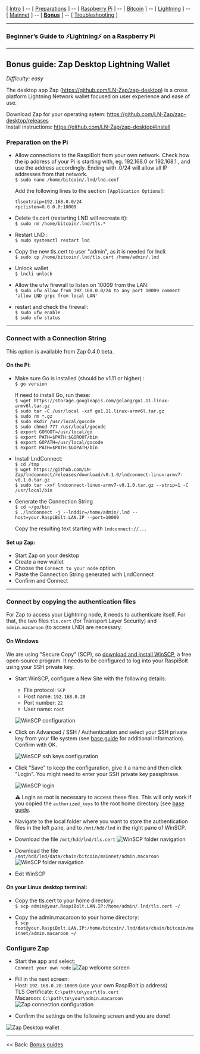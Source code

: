 [ [Intro](README.md) ] -- [ [Preparations](raspibolt_10_preparations.md) ] -- [ [Raspberry Pi](raspibolt_20_pi.md) ] -- [ [Bitcoin](raspibolt_30_bitcoin.md) ] -- [ [Lightning](raspibolt_40_lnd.md) ] -- [ [Mainnet](raspibolt_50_mainnet.md) ] -- [ [**Bonus**](raspibolt_60_bonus.md) ] -- [ [Troubleshooting](raspibolt_70_troubleshooting.md) ]

------

### Beginner’s Guide to ️⚡Lightning️⚡ on a Raspberry Pi

------

## Bonus guide: Zap Desktop Lightning Wallet
*Difficulty: easy*

The desktop app Zap (https://github.com/LN-Zap/zap-desktop) is a cross platform Lightning Network wallet focused on user experience and ease of use.

Download Zap for your operating sytem:
https://github.com/LN-Zap/zap-desktop/releases  
Install instructions: https://github.com/LN-Zap/zap-desktop#install

### Preparation on the Pi

* Allow connections to the RaspiBolt from your own network. Check how the ip address of your Pi is starting with, eg. 192.168.0 or 192.168.1 , and use the address accordingly. Ending with .0/24 will allow all IP addresses from that network.  
    `$ sudo nano /home/bitcoin/.lnd/lnd.conf`  

    Add the following lines to the section `[Application Options]`:  
   ```
   tlsextraip=192.168.0.0/24
   rpclisten=0.0.0.0:10009
   ```
  
* Delete tls.cert (restarting LND will recreate it):  
    `$ sudo rm /home/bitcoin/.lnd/tls.*`

* Restart LND :  
  `$ sudo systemctl restart lnd`  
  
* Copy the new tls.cert to user "admin", as it is needed for lncli:  
    `$ sudo cp /home/bitcoin/.lnd/tls.cert /home/admin/.lnd`

* Unlock wallet  
  `$ lncli unlock` 

* Allow the ufw firewall to listen on 10009 from the LAN:  
  `$ sudo ufw allow from 192.168.0.0/24 to any port 10009 comment 'allow LND grpc from local LAN'`

 * restart and check the firewall:  
  `$ sudo ufw enable`  
  `$ sudo ufw status`

---

### Connect with a Connection String 

This option is available from  Zap 0.4.0 beta.

#### On the Pi:

* Make sure Go is installed (should be v1.11 or higher) :  
  `$ go version `

  If need to install Go, run these:  
  `$ wget https://storage.googleapis.com/golang/go1.11.linux-armv6l.tar.gz`  
  `$ sudo tar -C /usr/local -xzf go1.11.linux-armv6l.tar.gz`  
  `$ sudo rm *.gz`  
  `$ sudo mkdir /usr/local/gocode`  
  `$ sudo chmod 777 /usr/local/gocode`  
  `$ export GOROOT=/usr/local/go`  
  `$ export PATH=$PATH:$GOROOT/bin`  
  `$ export GOPATH=/usr/local/gocode`  
  `$ export PATH=$PATH:$GOPATH/bin`  

* Install LndConnect:  
  `$ cd /tmp`  
  `$ wget https://github.com/LN-Zap/lndconnect/releases/download/v0.1.0/lndconnect-linux-armv7-v0.1.0.tar.gz`  
  `$ sudo tar -xvf lndconnect-linux-armv7-v0.1.0.tar.gz --strip=1 -C /usr/local/bin `

* Generate the Connection String  
  `$ cd ~/go/bin`  
  `$ ./lndconnect -j --lnddir=/home/admin/.lnd --host=your.RaspiBolt.LAN.IP --port=10009`

  Copy the resulting text starting with `lndconnect://...`

#### Set up Zap: 

  * Start Zap on your desktop
  * Create a new wallet
  * Choose the `Connect to your node` option
  * Paste the Connection String generated with LndConnect
  * Confirm and Connect

---

### Connect by copying the authentication files
For Zap to access your Lightning node, it needs to authenticate itself. For that, the two files `tls.cert` (for Transport Layer Security) and `admin.macaroon` (to access LND) are necessary.

#### On Windows
We are using "Secure Copy" (SCP), so [download and install WinSCP](https://winscp.net), a free open-source program. It needs to be configured to log into your RaspiBolt using your SSH private key.

* Start WinSCP, configure a New Site with the following details:
  * File protocol: `SCP`
  * Host name: `192.168.0.20`
  * Port number: `22`
  * User name: `root`  
  
  ![WinSCP configuration](images/71_zap_WinSCP.png)
  
* Click on Advanced / SSH / Authentication and select your SSH private key from your file system (see [base guide](raspibolt_20_pi.md#login-with-ssh-keys) for additional information). Confirm with OK.

  ![WinSCP ssh keys configuration](images/71_zap_WinSCP2.png)
  
* Click "Save" to keep the configuration, give it a name and then click "Login". You might need to enter your SSH private key passphrase.

  ![WinSCP login](images/71_zap_WinSCP3.png)  
  
  :warning: Login as root is necessary to access these files. This will only work if you copied the `authorized_keys` to the root home directory (see [base guide](raspibolt_20_pi.md#login-with-ssh-keys). 

* Navigate to the local folder where you want to store the authentication files in the left pane, and to `/mnt/hdd/lnd` in the right pane of WinSCP. 

* Download the file `/mnt/hdd/lnd/tls.cert`
  ![WinSCP folder navigation](images/71_zap_WinSCP4.png)

* Download the file `/mnt/hdd/lnd/data/chain/bitcoin/mainnet/admin.macaroon`
  ![WinSCP folder navigation](images/71_zap_WinSCP5.png)

* Exit WinSCP

#### On your Linux desktop terminal:  

* Copy the tls.cert to your home directory:  
  `$ scp admin@your.RaspiBolt.LAN.IP:/home/admin/.lnd/tls.cert ~/`

* Copy the admin.macaroon to your home directory:  
  `$ scp root@your.RaspiBolt.LAN.IP:/home/bitcoin/.lnd/data/chain/bitcoin/mainnet/admin.macaroon ~/`

### Configure Zap

* Start the app and select:  
  ```Connect your own node```
  ![Zap welcome screen](images/71_zap_desktop1.png)


* Fill in the next screen:  
  Host: `192.168.0.20:10009` (use your own RaspiBolt ip address)  
  TLS Certificate: `C:\path\to\your\tls.cert`  
  Macaroon: `C:\path\to\your\admin.macaroon`  
  ![Zap connection configuration](images/71_zap_desktop2.png)
 
* Confirm the settings on the following screen and you are done!

![Zap Desktop wallet](images/71_zap_desktop4.png)

------

<< Back: [Bonus guides](raspibolt_60_bonus.md) 
